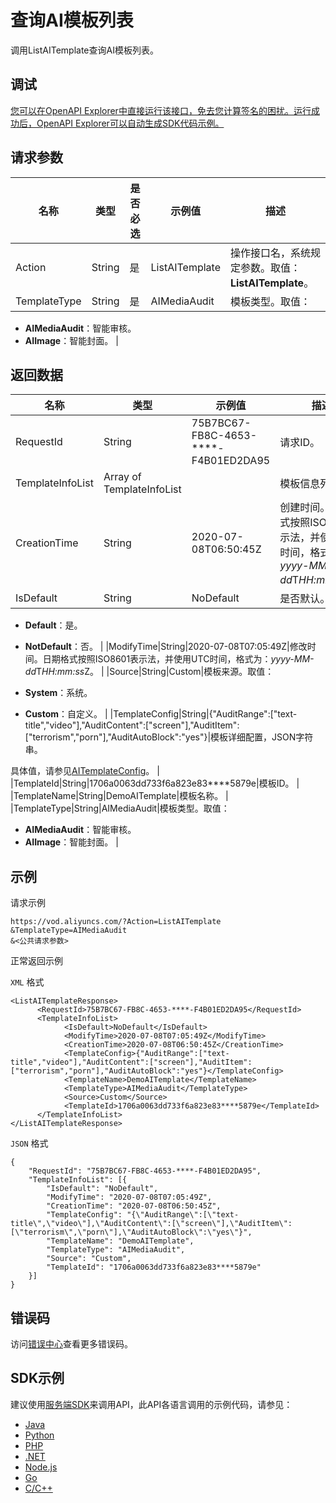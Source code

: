 # 查询AI模板列表

调用ListAITemplate查询AI模板列表。

## 调试

[您可以在OpenAPI Explorer中直接运行该接口，免去您计算签名的困扰。运行成功后，OpenAPI Explorer可以自动生成SDK代码示例。](https://api.aliyun.com/#product=vod&api=ListAITemplate&type=RPC&version=2017-03-21)

## 请求参数

|名称|类型|是否必选|示例值|描述|
|--|--|----|---|--|
|Action|String|是|ListAITemplate|操作接口名，系统规定参数。取值：**ListAITemplate**。 |
|TemplateType|String|是|AIMediaAudit|模板类型。取值：

 -   **AIMediaAudit**：智能审核。
-   **AIImage**：智能封面。 |

## 返回数据

|名称|类型|示例值|描述|
|--|--|---|--|
|RequestId|String|75B7BC67-FB8C-4653-\*\*\*\*-F4B01ED2DA95|请求ID。 |
|TemplateInfoList|Array of TemplateInfoList| |模板信息列表。 |
|CreationTime|String|2020-07-08T06:50:45Z|创建时间。日期格式按照ISO8601表示法，并使用UTC时间，格式为：*yyyy-MM-dd*T*HH:mm:ss*Z。 |
|IsDefault|String|NoDefault|是否默认。取值：

 -   **Default**：是。
-   **NotDefault**：否。 |
|ModifyTime|String|2020-07-08T07:05:49Z|修改时间。日期格式按照ISO8601表示法，并使用UTC时间，格式为：*yyyy-MM-dd*T*HH:mm:ss*Z。 |
|Source|String|Custom|模板来源。取值：

 -   **System**：系统。
-   **Custom**：自定义。 |
|TemplateConfig|String|\{"AuditRange":\["text-title","video"\],"AuditContent":\["screen"\],"AuditItem":\["terrorism","porn"\],"AuditAutoBlock":"yes"\}|模板详细配置，JSON字符串。

 具体值，请参见[AITemplateConfig](https://help.aliyun.com/document_detail/89863.html#title-vd3-499-o36)。 |
|TemplateId|String|1706a0063dd733f6a823e83\*\*\*\*5879e|模板ID。 |
|TemplateName|String|DemoAITemplate|模板名称。 |
|TemplateType|String|AIMediaAudit|模板类型。取值：

 -   **AIMediaAudit**：智能审核。
-   **AIImage**：智能封面。 |

## 示例

请求示例

```
https://vod.aliyuncs.com/?Action=ListAITemplate
&TemplateType=AIMediaAudit
&<公共请求参数>
```

正常返回示例

`XML` 格式

```
<ListAITemplateResponse>
      <RequestId>75B7BC67-FB8C-4653-****-F4B01ED2DA95</RequestId>
      <TemplateInfoList>
            <IsDefault>NoDefault</IsDefault>
            <ModifyTime>2020-07-08T07:05:49Z</ModifyTime>
            <CreationTime>2020-07-08T06:50:45Z</CreationTime>
            <TemplateConfig>{"AuditRange":["text-title","video"],"AuditContent":["screen"],"AuditItem":["terrorism","porn"],"AuditAutoBlock":"yes"}</TemplateConfig>
            <TemplateName>DemoAITemplate</TemplateName>
            <TemplateType>AIMediaAudit</TemplateType>
            <Source>Custom</Source>
            <TemplateId>1706a0063dd733f6a823e83****5879e</TemplateId>
      </TemplateInfoList>
</ListAITemplateResponse>
```

`JSON` 格式

```
{
	"RequestId": "75B7BC67-FB8C-4653-****-F4B01ED2DA95",
	"TemplateInfoList": [{
		"IsDefault": "NoDefault",
		"ModifyTime": "2020-07-08T07:05:49Z",
		"CreationTime": "2020-07-08T06:50:45Z",
		"TemplateConfig": "{\"AuditRange\":[\"text-title\",\"video\"],\"AuditContent\":[\"screen\"],\"AuditItem\":[\"terrorism\",\"porn\"],\"AuditAutoBlock\":\"yes\"}",
		"TemplateName": "DemoAITemplate",
		"TemplateType": "AIMediaAudit",
		"Source": "Custom",
		"TemplateId": "1706a0063dd733f6a823e83****5879e"
	}]
}
```

## 错误码

访问[错误中心](https://error-center.aliyun.com/status/product/vod)查看更多错误码。

## SDK示例

建议使用[服务端SDK](~~101789~~)来调用API，此API各语言调用的示例代码，请参见：

-   [Java](~~100692~~)
-   [Python](~~101181~~)
-   [PHP](~~101159~~)
-   [.NET](~~100844~~)
-   [Node.js](~~101564~~)
-   [Go](~~101575~~)
-   [C/C++](~~102987~~)

